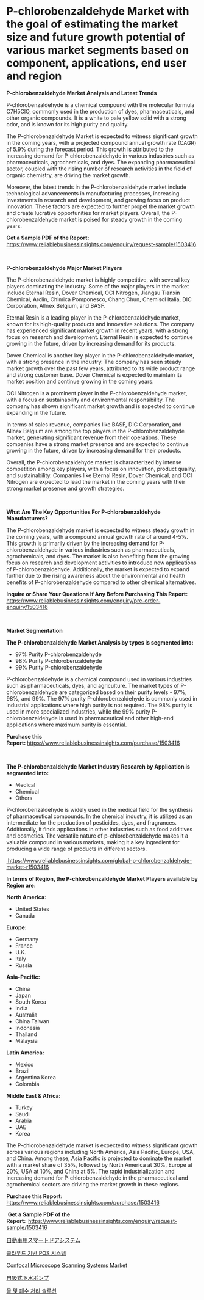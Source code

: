 <p><h1>P-chlorobenzaldehyde Market with the goal of estimating the market size and future growth potential of various market segments based on component, applications, end user and region</h1></p><p><strong>P-chlorobenzaldehyde Market Analysis and Latest Trends</strong></p>
<p><p>P-chlorobenzaldehyde is a chemical compound with the molecular formula C7H5ClO, commonly used in the production of dyes, pharmaceuticals, and other organic compounds. It is a white to pale yellow solid with a strong odor, and is known for its high purity and quality.</p><p>The P-chlorobenzaldehyde Market is expected to witness significant growth in the coming years, with a projected compound annual growth rate (CAGR) of 5.9% during the forecast period. This growth is attributed to the increasing demand for P-chlorobenzaldehyde in various industries such as pharmaceuticals, agrochemicals, and dyes. The expanding pharmaceutical sector, coupled with the rising number of research activities in the field of organic chemistry, are driving the market growth.</p><p>Moreover, the latest trends in the P-chlorobenzaldehyde market include technological advancements in manufacturing processes, increasing investments in research and development, and growing focus on product innovation. These factors are expected to further propel the market growth and create lucrative opportunities for market players. Overall, the P-chlorobenzaldehyde market is poised for steady growth in the coming years.</p></p>
<p><strong>Get a Sample PDF of the Report:&nbsp;</strong> <a href="https://www.reliablebusinessinsights.com/enquiry/request-sample/1503416">https://www.reliablebusinessinsights.com/enquiry/request-sample/1503416</a></p>
<p>&nbsp;</p>
<p><strong>P-chlorobenzaldehyde Major Market Players</strong></p>
<p><p>The P-chlorobenzaldehyde market is highly competitive, with several key players dominating the industry. Some of the major players in the market include Eternal Resin, Dover Chemical, OCI Nitrogen, Jiangsu Tianxin Chemical, Arclin, Chimica Pomponesco, Chang Chun, Chemisol Italia, DIC Corporation, Allnex Belgium, and BASF.</p><p>Eternal Resin is a leading player in the P-chlorobenzaldehyde market, known for its high-quality products and innovative solutions. The company has experienced significant market growth in recent years, with a strong focus on research and development. Eternal Resin is expected to continue growing in the future, driven by increasing demand for its products.</p><p>Dover Chemical is another key player in the P-chlorobenzaldehyde market, with a strong presence in the industry. The company has seen steady market growth over the past few years, attributed to its wide product range and strong customer base. Dover Chemical is expected to maintain its market position and continue growing in the coming years.</p><p>OCI Nitrogen is a prominent player in the P-chlorobenzaldehyde market, with a focus on sustainability and environmental responsibility. The company has shown significant market growth and is expected to continue expanding in the future.</p><p>In terms of sales revenue, companies like BASF, DIC Corporation, and Allnex Belgium are among the top players in the P-chlorobenzaldehyde market, generating significant revenue from their operations. These companies have a strong market presence and are expected to continue growing in the future, driven by increasing demand for their products.</p><p>Overall, the P-chlorobenzaldehyde market is characterized by intense competition among key players, with a focus on innovation, product quality, and sustainability. Companies like Eternal Resin, Dover Chemical, and OCI Nitrogen are expected to lead the market in the coming years with their strong market presence and growth strategies.</p></p>
<p>&nbsp;</p>
<p><strong>What Are The Key Opportunities For P-chlorobenzaldehyde Manufacturers?</strong></p>
<p><p>The P-chlorobenzaldehyde market is expected to witness steady growth in the coming years, with a compound annual growth rate of around 4-5%. This growth is primarily driven by the increasing demand for P-chlorobenzaldehyde in various industries such as pharmaceuticals, agrochemicals, and dyes. The market is also benefiting from the growing focus on research and development activities to introduce new applications of P-chlorobenzaldehyde. Additionally, the market is expected to expand further due to the rising awareness about the environmental and health benefits of P-chlorobenzaldehyde compared to other chemical alternatives.</p></p>
<p><strong>Inquire or Share Your Questions If Any Before Purchasing This Report:</strong> <a href="https://www.reliablebusinessinsights.com/enquiry/pre-order-enquiry/1503416">https://www.reliablebusinessinsights.com/enquiry/pre-order-enquiry/1503416</a></p>
<p>&nbsp;</p>
<p><strong>Market Segmentation</strong></p>
<p><strong>The P-chlorobenzaldehyde Market Analysis by types is segmented into:</strong></p>
<p><ul><li>97% Purity P-chlorobenzaldehyde</li><li>98% Purity P-chlorobenzaldehyde</li><li>99% Purity P-chlorobenzaldehyde</li></ul></p>
<p><p>P-chlorobenzaldehyde is a chemical compound used in various industries such as pharmaceuticals, dyes, and agriculture. The market types of P-chlorobenzaldehyde are categorized based on their purity levels - 97%, 98%, and 99%. The 97% purity P-chlorobenzaldehyde is commonly used in industrial applications where high purity is not required. The 98% purity is used in more specialized industries, while the 99% purity P-chlorobenzaldehyde is used in pharmaceutical and other high-end applications where maximum purity is essential.</p></p>
<p><strong>Purchase this Report:&nbsp;</strong><a href="https://www.reliablebusinessinsights.com/purchase/1503416">https://www.reliablebusinessinsights.com/purchase/1503416</a></p>
<p>&nbsp;</p>
<p><strong>The P-chlorobenzaldehyde Market Industry Research by Application is segmented into:</strong></p>
<p><ul><li>Medical</li><li>Chemical</li><li>Others</li></ul></p>
<p><p>P-chlorobenzaldehyde is widely used in the medical field for the synthesis of pharmaceutical compounds. In the chemical industry, it is utilized as an intermediate for the production of pesticides, dyes, and fragrances. Additionally, it finds applications in other industries such as food additives and cosmetics. The versatile nature of p-chlorobenzaldehyde makes it a valuable compound in various markets, making it a key ingredient for producing a wide range of products in different sectors.</p></p>
<p><a href="https://www.reliablebusinessinsights.com/global-p-chlorobenzaldehyde-market-r1503416">&nbsp;https://www.reliablebusinessinsights.com/global-p-chlorobenzaldehyde-market-r1503416</a></p>
<p><strong>In terms of Region, the P-chlorobenzaldehyde Market Players available by Region are:</strong></p>
<p>
    <p> <strong> North America: </strong>
        <ul>
            <li>United States</li>
            <li>Canada</li>
        </ul>
        </p> 
    <p> <strong> Europe: </strong>
        <ul>
            <li>Germany</li>
            <li>France</li>
            <li>U.K.</li>
            <li>Italy</li>
            <li>Russia</li>
        </ul>
        </p> 
    <p> <strong> Asia-Pacific: </strong>
        <ul>
            <li>China</li>
            <li>Japan</li>
            <li>South Korea</li>
            <li>India</li>
            <li>Australia</li>
            <li>China Taiwan</li>
            <li>Indonesia</li>
            <li>Thailand</li>
            <li>Malaysia</li>
        </ul>
        </p> 
    <p> <strong> Latin America: </strong>
        <ul>
            <li>Mexico</li>
            <li>Brazil</li>
            <li>Argentina Korea</li>
            <li>Colombia</li>
        </ul>
        </p> 
    <p> <strong> Middle East & Africa: </strong>
        <ul>
            <li>Turkey</li>
            <li>Saudi</li>
            <li>Arabia</li>
            <li>UAE</li>
            <li>Korea</li>
        </ul>
    </p>
    </p>
<p><p>The P-chlorobenzaldehyde market is expected to witness significant growth across various regions including North America, Asia Pacific, Europe, USA, and China. Among these, Asia Pacific is projected to dominate the market with a market share of 35%, followed by North America at 30%, Europe at 20%, USA at 10%, and China at 5%. The rapid industrialization and increasing demand for P-chlorobenzaldehyde in the pharmaceutical and agrochemical sectors are driving the market growth in these regions.</p></p>
<p><strong>Purchase this Report: </strong><a href="https://www.reliablebusinessinsights.com/purchase/1503416">https://www.reliablebusinessinsights.com/purchase/1503416</a></p>
<p>&nbsp;<strong>Get a Sample PDF of the Report:&nbsp;&nbsp;</strong><a href="https://www.reliablebusinessinsights.com/enquiry/request-sample/1503416">https://www.reliablebusinessinsights.com/enquiry/request-sample/1503416</a></p>
<p><strong></strong></p>
<p><p><a href="https://github.com/xtkhtofdt934839/Market-Research-Report-List-2/blob/main/518113194866.md">自動車用スマートドアシステム</a></p><p><a href="https://github.com/DavidCarter19662022/Market-Research-Report-List-1/blob/main/903834886510.md">클라우드 기반 POS 시스템</a></p><p><a href="https://github.com/gamblestampleyjenny50m5sl6/Market-Research-Report-List-2/blob/main/confocal-microscope-scanning-systems-market.md">Confocal Microscope Scanning Systems Market</a></p><p><a href="https://github.com/ddwcuskozol07187/Market-Research-Report-List-2/blob/main/394065994867.md">自吸式下水ポンプ</a></p><p><a href="https://github.com/crfsywufhm81415/Market-Research-Report-List-2/blob/main/369700386511.md">물 및 폐수 처리 솔루션</a></p></p>